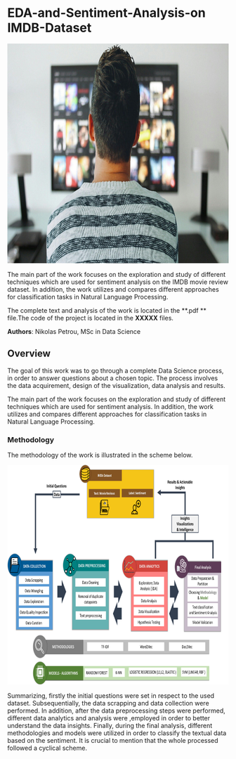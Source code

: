 # EDA-and-Sentiment-Analysis-on IMDB-Dataset

<p align=" enter">
  <img src="https://github.com/nikopetr/EDA-and-Sentiment-Analysis-on-IMDB-Dataset/blob/main/tv-gcd05f2dbf_1920.jpg" width="1000" height="500"/>
</p>

The main part of the work focuses on the exploration and study of different techniques which are used for sentiment analysis on the IMDB movie review dataset. In addition, the work utilizes and compares different approaches for classification tasks in Natural Language Processing.


The complete text and analysis of the work is located in the **.pdf ** file.The code of the project is located in the **XXXXX** files.


**Authors**: Nikolas Petrou, MSc in Data Science

## Overview

The goal of this work was to go through a complete Data Science process, in order to answer questions about a chosen topic. The process involves the data acquirement, design of the visualization, data analysis and results. 

The main part of the work focuses on the exploration and study of different techniques which are used for sentiment analysis. In addition, the work utilizes and compares different approaches for classification tasks in Natural Language Processing.

### Methodology
The methodology of the work is illustrated in the scheme below.

<p align=" enter">
  <img src="https://github.com/nikopetr/EDA-and-Sentiment-Analysis-on-IMDB-Dataset/blob/main/methodology scheme.png" width="1000" height="500"/>
</p>

Summarizing, firstly the initial questions were set in respect to the used dataset. Subsequentially, the data scrapping and data collection were performed. In addition, after the data preprocessing steps were performed, different data analytics and analysis were ,employed in order to better understand the data insights. Finally, during the final analysis, different methodologies and models were utilized in order to classify the textual data based on the sentiment. It is crucial to mention that the whole processed followed a cyclical scheme.

